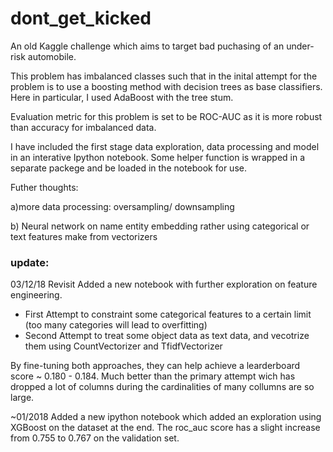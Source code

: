# dont_get_kicked

An old Kaggle challenge which aims to target bad puchasing of an under-risk automobile. 

This problem has imbalanced classes such that in the inital attempt for the problem is to use a boosting method with decision trees as base classifiers. Here in particular, I used AdaBoost with the tree stum. 

Evaluation metric for this problem is set to be ROC-AUC as it is more robust than accuracy for imbalanced data. 

I have included the first stage data exploration, data processing and model in an interative Ipython notebook. Some helper function is wrapped in a separate packege and be loaded in the notebook for use. 

Futher thoughts: 

a)more data processing: oversampling/ downsampling

b) Neural network on name entity embedding rather using categorical or text features make from vectorizers

### update:

03/12/18 Revisit
Added a new notebook with further exploration on feature engineering. 
  - First Attempt to constraint some categorical features to a certain limit (too many categories will lead to overfitting)
  - Second Attempt to treat some object data as text data, and vecotrize them using CountVectorizer and TfidfVectorizer
  
  By fine-tuning both approaches, they can help achieve a learderboard score ~ 0.180 - 0.184. Much better than the primary attempt wich has dropped a lot of columns during the cardinalities of many collumns are so large.

~01/2018
Added a new ipython notebook which added an exploration using XGBoost on the dataset at the end. The roc_auc score has a slight increase from 0.755 to 0.767 on the validation set.
